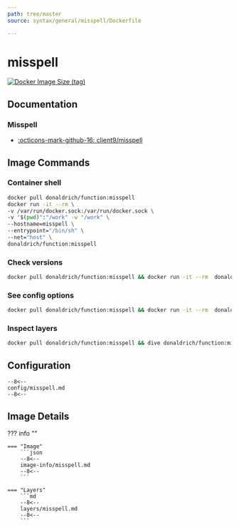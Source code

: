 ```yaml
---
path: tree/master
source: syntax/general/misspell/Dockerfile

---
```


# misspell

[![Docker Image Size (tag)](https://img.shields.io/docker/image-size/donaldrich/function/misspell?color=blue&label=donaldrich/function:misspell&logo=docker&style=flat-square)](https://hub.docker.com/r/donaldrich/function/misspell)

## Documentation

### Misspell

* [:octicons-mark-github-16: client9/misspell](https://github.com/client9/misspell)

## Image Commands

### Container shell

```sh
docker pull donaldrich/function:misspell
docker run -it --rm \
-v /var/run/docker.sock:/var/run/docker.sock \
-v "$(pwd)":"/work" -w "/work" \
--hostname=misspell \
--entrypoint="/bin/sh" \
--net="host" \
donaldrich/function:misspell
```

### Check versions

```sh
docker pull donaldrich/function:misspell && docker run -it --rm  donaldrich/function:misspell validate
```

### See config options

```sh
docker pull donaldrich/function:misspell && docker run -it --rm  donaldrich/function:misspell help
```

### Inspect layers

```sh
docker pull donaldrich/function:misspell && dive donaldrich/function:misspell
```

## Configuration

```
--8<--
config/misspell.md
--8<--
```

## Image Details

??? info ""

    === "Image"
        ```json
        --8<--
        image-info/misspell.md
        --8<--
        ```

    === "Layers"
        ```md
        --8<--
        layers/misspell.md
        --8<--
        ```
